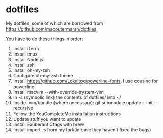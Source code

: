 # dotfiles
My dotfiles, some of which are borrowed from https://github.com/mscoutermarsh/dotfiles.

You have to do these things in order:

1) Install iTerm
2) Install tmux
3) Install Node.js
4) Install zsh
5) Install oh-my-zsh
6) Configure oh-my-zsh theme
7) Install https://github.com/Lokaltog/powerline-fonts. I use cousine for powerline
8) Install macvim --with-override-system-vim
9) ln -s (symbolic link) the contents of dotfiles/ into ~/
10) Inside .vim/bundle (where necessary): git submodule update --init --recursive
11) Follow the YouCompleteMe installation instructions
12) Update stuff you want to update
13) Install Exuberant Ctags with brew
14) Install import-js from my fork(in case they haven't fixed the bugs)
